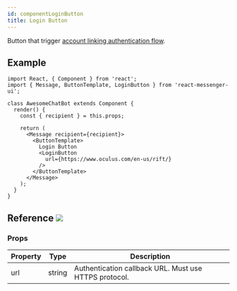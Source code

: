 ```yaml
---
id: componentLoginButton
title: Login Button
---
```


Button that trigger [account linking authentication flow](https://developers.facebook.com/docs/messenger-platform/account-linking/authentication).

## Example

```BotWebPlayer path=loginbutton
import React, { Component } from 'react';
import { Message, ButtonTemplate, LoginButton } from 'react-messenger-ui';

class AwesomeChatBot extends Component {
  render() {
    const { recipient } = this.props;

    return (
      <Message recipient={recipient}>
        <ButtonTemplate>
          Login Button
          <LoginButton
            url={https://www.oculus.com/en-us/rift/}
          />
        </ButtonTemplate>
      </Message>
    );
  }
}
```

## Reference [![](https://img.shields.io/badge/Messenger-Documentation-blue.svg)](https://developers.facebook.com/docs/messenger-platform/reference/buttons/login)


### Props

| Property | Type | Description |
| -------- | ---- | ----------- |
| url  | string | Authentication callback URL. Must use HTTPS protocol.

